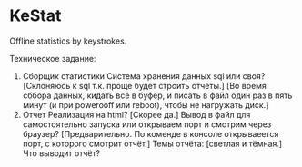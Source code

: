 # KeStat
Offline statistics by keystrokes.

Техническое задание:
1. Сборщик статистики
  Система хранения данных sql или своя? [Склоняюсь к sql т.к. проще будет строить отчёты.]
  [Во время сббора данных, кидать всё в буфер, и писать в файл один раз в пять минут (и при powerooff или reboot), чтобы не нагружать диск.]
2. Отчет
  Реализация на html? [Скорее да.]
  Вывод в файл для самостоятельно запуска или открываем порт и смотрим через браузер? [Предварительно. По коменде в консоле открываеется порт, с которого смотрит отчёт.]
  Темы отчёта: [светлая и тёмная.]
  Что выводит отчёт?
  
